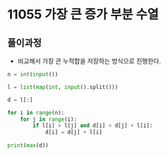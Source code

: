 # 11055 가장 큰 증가 부분 수열



## 풀이과정

- 비교해서 가장 큰 누적합을 저장하는 방식으로 진행한다.



```python
n = int(input())

l = list(map(int, input().split()))

d = l[:]

for i in range(n):
    for j in range(i):
        if l[i] > l[j] and d[i] < d[j] + l[i]:
            d[i] = d[j] + l[i]
            
print(max(d))
```

